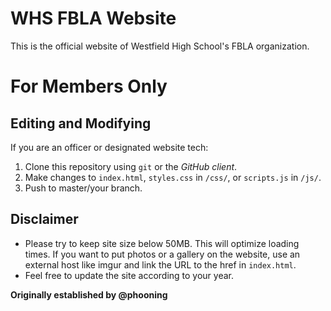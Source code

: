 # WHS FBLA Website
This is the official website of Westfield High School's FBLA organization.

# For Members Only
## Editing and Modifying
If you are an officer or designated website tech:

1. Clone this repository using `git` or the _GitHub client_.
2. Make changes to `index.html`, `styles.css` in `/css/`, or `scripts.js` in `/js/`.
3. Push to master/your branch.

## Disclaimer
- Please try to keep site size below 50MB. This will optimize loading times. If you want to put photos or a gallery on the website, use an external host like imgur and link the URL to the href in `index.html`.
- Feel free to update the site according to your year.

**Originally established by @phooning**
